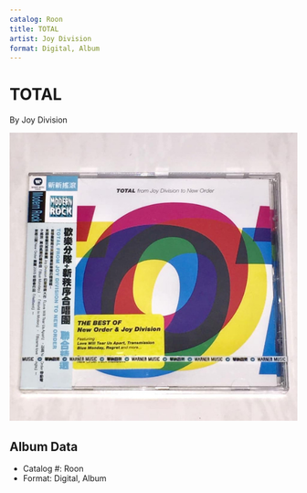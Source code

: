 ```yaml
---
catalog: Roon
title: TOTAL
artist: Joy Division
format: Digital, Album
---
```


# TOTAL

By Joy Division

![](../../assets/albumcovers/Joy_Division-TOTAL.png)

## Album Data

- Catalog #: Roon
- Format: Digital, Album

